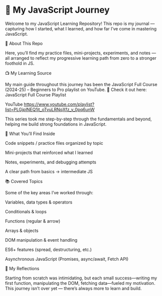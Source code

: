 <h1>🚀 My JavaScript Journey</h1>

Welcome to my JavaScript Learning Repository!
This repo is my journal — capturing how I started, what I learned, and how far I’ve come in mastering JavaScript.

🌱 About This Repo

Here, you’ll find my practice files, mini-projects, experiments, and notes — all arranged to reflect my progressive learning path from zero to a stronger foothold in JS.

📺 My Learning Source

My main guide throughout this journey has been the JavaScript Full Course (2024-25) – Beginners to Pro playlist on YouTube.
🎥 Check it out here: JavaScript Full Course Playlist
 
YouTube   https://www.youtube.com/playlist?list=PLGjplNEQ1it_oTvuLRNqXfz_v_0pq6unW

This series took me step-by-step through the fundamentals and beyond, helping me build strong foundations in JavaScript.

🧠 What You’ll Find Inside

Code snippets / practice files organized by topic

Mini-projects that reinforced what I learned

Notes, experiments, and debugging attempts

A clear path from basics → intermediate JS

📚 Covered Topics

Some of the key areas I’ve worked through:

Variables, data types & operators

Conditionals & loops

Functions (regular & arrow)

Arrays & objects

DOM manipulation & event handling

ES6+ features (spread, destructuring, etc.)

Asynchronous JavaScript (Promises, async/await, Fetch API)

💬 My Reflections

Starting from scratch was intimidating, but each small success—writing my first function, manipulating the DOM, fetching data—fueled my motivation.
This journey isn’t over yet — there’s always more to learn and build.
